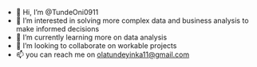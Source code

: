 - 👋 Hi, I’m @TundeOni0911
- 👀 I’m interested in solving more complex data and business analysis to make informed decisions
- 🌱 I’m currently learning more on data analysis
- 💞️ I’m looking to collaborate on workable projects
- 📫 you can reach me on olatundeyinka11@gmail.com

<!---
TundeOni0911/TundeOni0911 is a ✨ special ✨ repository because its `README.md` (this file) appears on your GitHub profile.
You can click the Preview link to take a look at your changes.
--->
